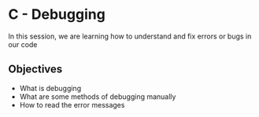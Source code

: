 # C - Debugging
In this session, we are learning how to understand and fix errors or bugs in our code

## Objectives
* What is debugging
* What are some methods of debugging manually
* How to read the error messages

